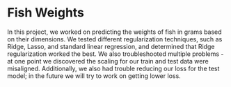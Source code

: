 # Fish Weights
 In this project, we worked on predicting the weights of fish in grams based on their dimensions. We tested different regularization techniques, such as Ridge, Lasso, and standard linear regression, and determined that Ridge regularization worked the best. We also troubleshooted multiple problems - at one point we discovered the scaling for our train and test data were misaligned. Additionally, we also had trouble reducing our loss for the test model; in the future we will try to work on getting lower loss.